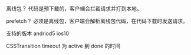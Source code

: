 离线包？
代码是预下载的，客户端会拦截请求并打到本地。

prefetch？
必须是离线包，客户端会解析离线包代码，在代码下载时发送请求。

支持的版本
andriod5 ios10

CSSTransition timeout 为 active 到 done 的时间